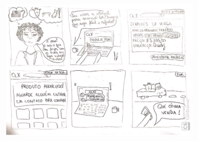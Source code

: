![](https://raw.githubusercontent.com/Interacao-Humano-Computador/2019.2-OLX/master/img/storyboard/venda.jpg)
